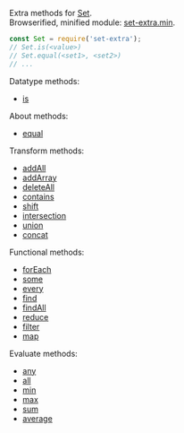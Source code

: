 Extra methods for [Set].<br>
Browserified, minified module: [set-extra.min].

```javascript
const Set = require('set-extra');
// Set.is(<value>)
// Set.equal(<set1>, <set2>)
// ...
```

Datatype methods:
- [is](https://www.npmjs.com/package/@extra-set/is)

About methods:
- [equal](https://www.npmjs.com/package/@extra-set/equal)

Transform methods:
- [addAll](https://www.npmjs.com/package/@extra-set/add-all)
- [addArray](https://www.npmjs.com/package/@extra-set/add-array)
- [deleteAll](https://www.npmjs.com/package/@extra-set/delete-all)
- [contains](https://www.npmjs.com/package/@extra-set/contains)
- [shift](https://www.npmjs.com/package/@extra-set/shift)
- [intersection](https://www.npmjs.com/package/@extra-set/intersection)
- [union](https://www.npmjs.com/package/@extra-set/union)
- [concat](https://www.npmjs.com/package/@extra-set/concat)

Functional methods:
- [forEach](https://www.npmjs.com/package/@extra-set/for-each)
- [some](https://www.npmjs.com/package/@extra-set/some)
- [every](https://www.npmjs.com/package/@extra-set/every)
- [find](https://www.npmjs.com/package/@extra-set/find)
- [findAll](https://www.npmjs.com/package/@extra-set/find-all)
- [reduce](https://www.npmjs.com/package/@extra-set/reduce)
- [filter](https://www.npmjs.com/package/@extra-set/filter)
- [map](https://www.npmjs.com/package/@extra-set/map)

Evaluate methods:
- [any](https://www.npmjs.com/package/@extra-set/any)
- [all](https://www.npmjs.com/package/@extra-set/all)
- [min](https://www.npmjs.com/package/@extra-set/min)
- [max](https://www.npmjs.com/package/@extra-set/max)
- [sum](https://www.npmjs.com/package/@extra-set/sum)
- [average](https://www.npmjs.com/package/@extra-set/average)


[Set]: https://developer.mozilla.org/en-US/docs/Web/JavaScript/Reference/Global_Objects/Set
[set-extra.min]: https://www.npmjs.com/package/@extra-set/extra.min
